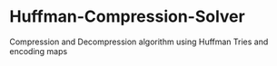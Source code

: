 # Huffman-Compression-Solver
Compression and Decompression algorithm using Huffman Tries and encoding maps
